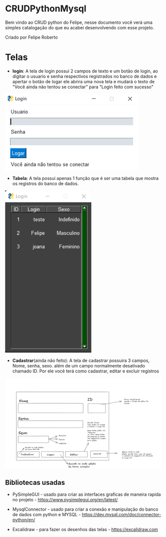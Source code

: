 # CRUDPythonMysql

Bem vindo ao CRUD python do Felipe, nesse documento você verá uma simples catalogação do que eu acabei desenvolvendo com esse projeto.

Criado por Felipe Roberto


# Telas

 -   **login**: 
 A tela de login possui 2 campos de texto e um botão de login, ao digitar o usuario e senha respectivos registrados no banco de dados e apertar o botão de logar ele abrira uma nova tela e mudará o texto de "Você ainda não tentou se conectar" para "Login feito com sucesso"

![TableScreen](/Images/loginScreenExample.png)

- **Tabela**: A tela possui apenas 1 função que é ser uma tabela que mostra os registros do banco de dados.

![TableScreen](/Images/tableScreenExample.png)

- **Cadastrar**(ainda não feito): A tela de cadastrar possuira 3 campos, Nome, senha, sexo. além de um campo normalmente desativado chamado ID. Por ele você terá como cadastrar, editar e excluir registros

![TableScreen](/Images/Schematic_Cadastrar_Editar_Excluir.png)

## Bibliotecas usadas

- PySimpleGUI - usado para criar as interfaces graficas de maneira rapida no projeto - https://www.pysimplegui.org/en/latest/

- MysqlConnector - usado para criar a conexão e manipulação do banco de dados com python e MYSQL - https://dev.mysql.com/doc/connector-python/en/

- Excalidraw - para fazer os desenhos das telas - https://excalidraw.com
